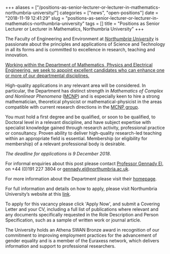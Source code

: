 +++
aliases = ["/positions-as-senior-lecturer-or-lecturer-in-mathematics-northumbria-university/"]
categories = ["news", "open-positions"]
date = "2018-11-19 12:41:29"
slug = "positions-as-senior-lecturer-or-lecturer-in-mathematics-northumbria-university"
tags = []
title = "Positions as Senior Lecturer or Lecturer in Mathematics, Northumbria University"
+++

The Faculty of Engineering and Environment at *[Northumbria
University](https://www.northumbria.ac.uk/)* is passionate about the
principles and applications of Science and Technology in all its forms
and is committed to excellence in research, teaching and innovation.

[Working within the Department of Mathematics, Physics and Electrical
Engineering, we seek to appoint excellent candidates who can enhance one
or more of our departmental
disciplines.](https://www.northumbria.ac.uk/work-for-us/job-vacancies/academic-478-lecturer-or-senior-lecturer)

High-quality applications in any relevant area will be considered. In
particular, the Department has distinct strength in *Mathematics of
Complex and Nonlinear Phenomena*
([MCNP](https://tinyurl.com/northumbria-mcnp)) and is especially keen to
hire a strong mathematician, theoretical physicist or
mathematical-physicist in the areas compatible with current research
directions in the [MCNP group](https://mcnp.northumbria.ac.uk/mcnp.html).

You must hold a first degree and be qualified, or soon to be qualified,
to Doctoral level in a relevant discipline, and have subject expertise
with specialist knowledge gained through research activity, professional
practice or consultancy. Proven ability to deliver high-quality
research-led teaching within an appropriate field is essential.
Membership (or eligibility for membership) of a relevant professional
body is desirable.

*The deadline for applications is 9 December 2018*.

For informal enquiries about this post please contact [Professor Gennady
El](https://www.northumbria.ac.uk/about-us/our-staff/e/gennady-el/), on
+44 (0)191 227 3804 or gennady.el@northumbria.ac.uk.

For more information about the Department please visit their
[homepage](https://www.northumbria.ac.uk/about-us/academic-departments/mathematics-physics-and-electrical-engineering/).

For full information and details on how to apply, please visit
Northumbria University’s website at
this [link](https://www.northumbria.ac.uk/work-for-us/job-vacancies/academic-478-lecturer-or-senior-lecturer).

To apply for this vacancy please click 'Apply Now', and submit a
Covering Letter and your CV, including a full list of publications where
relevant and any documents specifically requested in the Role
Description and Person Specification, such as a sample of written work
or journal article.

The University holds an Athena SWAN Bronze award in recognition of our
commitment to improving employment practices for the advancement of
gender equality and is a member of the Euraxess network, which delivers
information and support to professional researchers.
